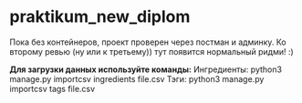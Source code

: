 # praktikum_new_diplom
Пока без контейнеров, проект проверен через постман и админку.
Ко второму ревью (ну или к третьему)) тут появится нормальный ридми! :)


**Для загрузки данных используйте команды:**
Ингредиенты: python3 manage.py importcsv ingredients file.csv
Тэги: python3 manage.py importcsv tags file.csv
